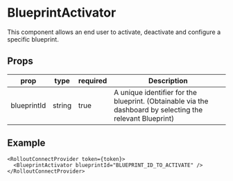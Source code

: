 # BlueprintActivator

This component allows an end user to activate, deactivate and configure a specific blueprint.<br />

## Props

| prop        | type   | required | Description                                                                                               |
| ----------- | ------ | -------- | --------------------------------------------------------------------------------------------------------- |
| blueprintId | string | true     | A unique identifier for the blueprint. (Obtainable via the dashboard by selecting the relevant Blueprint) |

## Example

```tsx
<RolloutConnectProvider token={token}>
  <BlueprintActivator blueprintId="BLUEPRINT_ID_TO_ACTIVATE" />
</RolloutConnectProvider>
```
